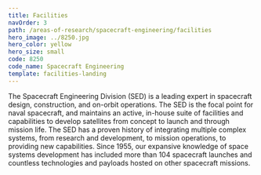 ```yaml
---
title: Facilities
navOrder: 3
path: /areas-of-research/spacecraft-engineering/facilities
hero_image: ../8250.jpg
hero_color: yellow
hero_size: small
code: 8250
code_name: Spacecraft Engineering
template: facilities-landing
---
```

The Spacecraft Engineering Division (SED) is a leading expert in spacecraft design, construction, and on-orbit operations. The SED is the focal point for naval spacecraft, and maintains an active, in-house suite of facilities and capabilities to develop satellites from concept to launch and through mission life. The SED has a proven history of integrating multiple complex systems, from research and development, to mission operations, to providing new capabilities. Since 1955, our expansive knowledge of space systems development has included more than 104 spacecraft launches and countless technologies and payloads hosted on other spacecraft missions.